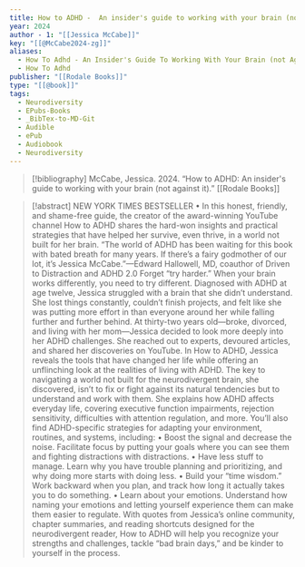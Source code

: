 ```yaml
---
title: How to ADHD -  An insider's guide to working with your brain (not against it)
year: 2024
author - 1: "[[Jessica McCabe]]"
key: "[[@McCabe2024-zg]]"
aliases:
  - How To Adhd - An Insider's Guide To Working With Your Brain (not Against It)
  - How To Adhd
publisher: "[[Rodale Books]]"
type: "[[@book]]"
tags:
  - Neurodiversity
  - EPubs-Books
  - _BibTex-to-MD-Git
  - Audible
  - ePub
  - Audiobook
  - Neurodiversity
---
```


> [!bibliography]
> McCabe, Jessica. 2024. “How to ADHD: An insider's guide to working with your brain (not against it).” [[Rodale Books]]

> [!abstract]
> NEW YORK TIMES BESTSELLER • In this honest, friendly, and shame-free guide, the creator of the award-winning YouTube channel How to ADHD shares the hard-won insights and practical strategies that have helped her survive, even thrive, in a world not built for her brain. “The world of ADHD has been waiting for this book with bated breath for many years. If there’s a fairy godmother of our lot, it’s Jessica McCabe.”—Edward Hallowell, MD, coauthor of Driven to Distraction and ADHD 2.0 Forget “try harder.” When your brain works differently, you need to try different. Diagnosed with ADHD at age twelve, Jessica struggled with a brain that she didn’t understand. She lost things constantly, couldn’t finish projects, and felt like she was putting more effort in than everyone around her while falling further and further behind. At thirty-two years old—broke, divorced, and living with her mom—Jessica decided to look more deeply into her ADHD challenges. She reached out to experts, devoured articles, and shared her discoveries on YouTube. In How to ADHD, Jessica reveals the tools that have changed her life while offering an unflinching look at the realities of living with ADHD. The key to navigating a world not built for the neurodivergent brain, she discovered, isn’t to fix or fight against its natural tendencies but to understand and work with them. She explains how ADHD affects everyday life, covering executive function impairments, rejection sensitivity, difficulties with attention regulation, and more. You’ll also find ADHD-specific strategies for adapting your environment, routines, and systems, including: • Boost the signal and decrease the noise. Facilitate focus by putting your goals where you can see them and fighting distractions with distractions. • Have less stuff to manage. Learn why you have trouble planning and prioritizing, and why doing more starts with doing less. • Build your “time wisdom.” Work backward when you plan, and track how long it actually takes you to do something. • Learn about your emotions. Understand how naming your emotions and letting yourself experience them can make them easier to regulate. With quotes from Jessica’s online community, chapter summaries, and reading shortcuts designed for the neurodivergent reader, How to ADHD will help you recognize your strengths and challenges, tackle “bad brain days,” and be kinder to yourself in the process.